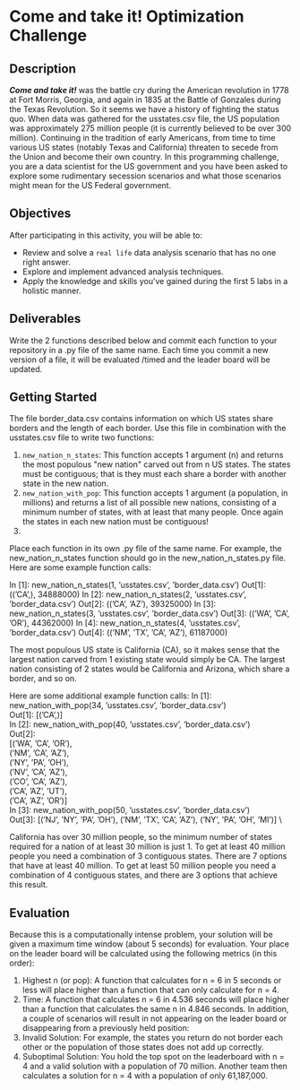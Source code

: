 # Come and take it! Optimization Challenge

## Description
***Come and take it!*** was the battle cry during the American revolution in 1778 at Fort Morris, Georgia, and again in 1835 at the Battle of Gonzales during the Texas Revolution. So it seems we have a history of fighting the status quo. When data was gathered for the usstates.csv file, the US population was approximately 275
million people (it is currently believed to be over 300 million). Continuing in the tradition of early Americans, from time to time various US states (notably Texas and California) threaten to secede from the Union and become their own country. In this programming challenge, you are a data scientist for the US government and you have been asked to explore some rudimentary secession scenarios and what those scenarios might mean for the US Federal government.

## Objectives
After participating in this activity, you will be able to:
* Review and solve a `real life` data analysis scenario that has no one right answer.
* Explore and implement advanced analysis techniques.
* Apply the knowledge and skills you’ve gained during the first 5 labs in a holistic manner.

## Deliverables
Write the 2 functions described below and commit each function to your repository in a .py file of the same name. Each time you commit a new version of a file, it will be evaluated /timed and the leader board will be updated.

## Getting Started
The file border_data.csv contains information on which US states share borders and the length of each border. Use this file in combination with the usstates.csv file to write two functions:
1. `new_nation_n_states`: This function accepts 1 argument (n) and returns the most populous "new nation" carved out from n US states. The states must be contiguous; that is they must each share a border with another state in the new nation.
2. `new_nation_with_pop`: This function accepts 1 argument (a population, in millions) and returns a list of all possible new nations, consisting of a minimum number of states, with at least that many people. Once again the states in each new nation must be contiguous!
3. 
Place each function in its own .py file of the same name. For example, the new_nation_n_states function should go in the new_nation_n_states.py file. Here are some example function calls:

In [1]: new_nation_n_states(1, ’usstates.csv’, ’border_data.csv’)
Out[1]: ((’CA’,), 34888000)
In [2]: new_nation_n_states(2, ’usstates.csv’, ’border_data.csv’)
Out[2]: ((’CA’, ’AZ’), 39325000)
In [3]: new_nation_n_states(3, ’usstates.csv’, ’border_data.csv’)
Out[3]: ((’WA’, ’CA’, ’OR’), 44362000)
In [4]: new_nation_n_states(4, ’usstates.csv’, ’border_data.csv’)
Out[4]: ((’NM’, ’TX’, ’CA’, ’AZ’), 61187000)

The most populous US state is California (CA), so it makes sense that the largest nation carved from
1 existing state would simply be CA. The largest nation consisting of 2 states would be California
and Arizona, which share a border, and so on.

Here are some additional example function calls:
In [1]: new_nation_with_pop(34, ’usstates.csv’, ’border_data.csv’) \
Out[1]: [(’CA’,)] \
In [2]: new_nation_with_pop(40, ’usstates.csv’, ’border_data.csv’) \
Out[2]: \
[(’WA’, ’CA’, ’OR’), \
(’NM’, ’CA’, ’AZ’), \
(’NY’, ’PA’, ’OH’), \
(’NV’, ’CA’, ’AZ’), \
(’CO’, ’CA’, ’AZ’), \
(’CA’, ’AZ’, ’UT’), \
(’CA’, ’AZ’, ’OR’)] \
In [3]: new_nation_with_pop(50, ’usstates.csv’, ’border_data.csv’) \
Out[3]: [(’NJ’, ’NY’, ’PA’, ’OH’), (’NM’, ’TX’, ’CA’, ’AZ’), (’NY’, ’PA’, ’OH’, ’MI’)] \

California has over 30 million people, so the minimum number of states required for a nation of at
least 30 million is just 1. To get at least 40 million people you need a combination of 3 contiguous
states. There are 7 options that have at least 40 million. To get at least 50 million people you need
a combination of 4 contiguous states, and there are 3 options that achieve this result.

## Evaluation
Because this is a computationally intense problem, your solution will be given a maximum time window (about 5 seconds) for evaluation. Your place on the leader board will be calculated using the following metrics (in this order):
1. Highest n (or pop): A function that calculates for n = 6 in 5 seconds or less will place higher than a function that can only calculate for n = 4.
2. Time: A function that calculates n = 6 in 4.536 seconds will place higher than a function that calculates the same n in 4.846 seconds.
In addition, a couple of scenarios will result in not appearing on the leader board or disappearing from a previously held position:
1. Invalid Solution: For example, the states you return do not border each other or the population of those states does not add up correctly.
2. Suboptimal Solution: You hold the top spot on the leaderboard with n = 4 and a valid solution with a population of 70 million. Another team then calculates a solution for n = 4 with a population of only 61,187,000.
